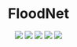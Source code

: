 <div align="center">

  # FloodNet

![](https://img.shields.io/badge/python-3670A0?style=for-the-badge&logo=python&logoColor=ffdd54)
![](https://img.shields.io/badge/PyTorch-%23EE4C2C.svg?style=for-the-badge&logo=PyTorch&logoColor=white)
![](https://img.shields.io/badge/chatGPT-74aa9c?style=for-the-badge&logo=openai&logoColor=white)
![](https://img.shields.io/badge/flask-%23000.svg?style=for-the-badge&logo=flask&logoColor=white)
![](https://img.shields.io/badge/react-%2320232a.svg?style=for-the-badge&logo=react&logoColor=%2361DAFB)

</div>
